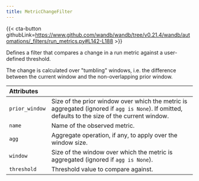 ```yaml
---
title: MetricChangeFilter
---
```


{{< cta-button githubLink=https://www.github.com/wandb/wandb/tree/v0.21.4/wandb/automations/_filters/run_metrics.py#L142-L188 >}}

Defines a filter that compares a change in a run metric against a user-defined threshold.

The change is calculated over "tumbling" windows, i.e. the difference
between the current window and the non-overlapping prior window.

| Attributes |  |
| :--- | :--- |
|  `prior_window` |  Size of the prior window over which the metric is aggregated (ignored if `agg is None`). If omitted, defaults to the size of the current window. |
|  `name` |  Name of the observed metric. |
|  `agg` |  Aggregate operation, if any, to apply over the window size. |
|  `window` |  Size of the window over which the metric is aggregated (ignored if `agg is None`). |
|  `threshold` |  Threshold value to compare against. |
